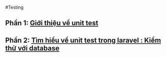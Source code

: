 #Testing
## Phần 1: [Giới thiệu về unit test](./testing/gioithieu.md)
## Phần 2: [Tìm hiểu về unit test trong laravel : Kiểm thử với database](./testing/laravel-test-with-database.md)
